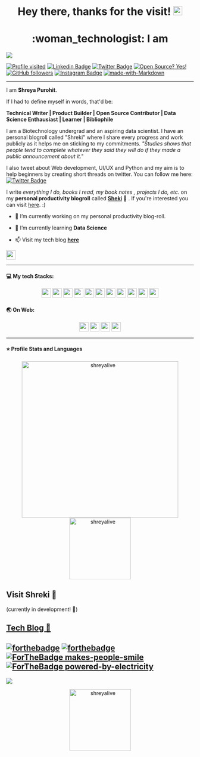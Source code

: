 <h1 align="center">Hey there, thanks for the visit! <img src="https://github.com/shreyalive/shreyalive/blob/main/%40shreyalive-assets/hand-wave.gif" width="24px"></h1>
<h1 align="center">:woman_technologist: I am 	</h1>
<img src="https://github.com/shreyalive/shreyalive/blob/main/%40shreyalive-assets/shreya-name-video.gif" >
   

<div align="centre">
 
[![Profile visited](https://visitor-badge.glitch.me/badge?page_id=shreyalive.visitor-badge)](https://github.com/shreyalive)
[![Linkedin Badge](https://img.shields.io/badge/-Shreya%20Purohit-blue?style=social&logo=Linkedin&logoColor=blue&link=https://www.linkedin.com/in/shreya-purohit/)](https://www.linkedin.com/in/shreya-purohit) 
[![Twitter Badge](http://img.shields.io/badge/-@eyeshreya-1ca0f1?style=social&logo=twitter&logoColor=blue&link=https://twitter.com/eyeshreya)](https://twitter.com/eyeshreya) 
[![Open Source? Yes!](https://badgen.net/badge/Open%20Source%20%3F/Yes%21/blue?icon=github)](https://github.com/shreyalive/)
[![GitHub followers](https://img.shields.io/github/followers/shreyalive?label=Follow&style=social&logoColor=red)](https://github.com/shreyalive/?tab=follow)
[![Instagram Badge](https://img.shields.io/badge/-shreyaaa._.2-blue?style=social&logo=Instagram&link=https://www.instagram.com/shreyaaa._.2/)](https://www.instagram.com/shreyaaa._.2/) 
[![made-with-Markdown](https://img.shields.io/badge/Made%20with-Markdown-1f425f.svg)](http://commonmark.org)

</div>
 
 ---
I am **Shreya Purohit**.

If I had to define myself in words, that'd be:

**Technical Writer | Product Builder | Open Source Contributor | Data Science Enthausiast | Learner | Bibliophile**

I am a Biotechnology undergrad and an aspiring data scientist.
I have an personal blogroll called "Shreki" where I share every progress and work publicly as it helps me on sticking to my commitments. *"Studies shows that people tend to complete whatever they said they will do if they made a public announcement about it."*

I also tweet about Web development, UI/UX and Python and my aim is to help beginners by creating short threads on twitter. You can follow me here: [![Twitter Badge](http://img.shields.io/badge/-@eyeshreya-1ca0f1?style=social&logo=twitter&logoColor=blue&link=https://twitter.com/eyeshreya)](https://twitter.com/eyeshreya) 


I write *everything I do, books I read, my book notes , projects I do, etc.* on my **personal productivity blogroll** called [**Sheki**](https://shreyalive.gitbook.io/shreki/) :baby_chick:	. If you're interested you can visit [here](https://shreyalive.gitbook.io/shreki/). :)

- 🔭 I’m currently working on my personal productivity blog-roll.

- 🌱 I’m currently learning **Data Science**

- 📫 Visit my tech blog [**here**](https://designctivity.hashnode.dev/)

<img src="https://img.shields.io/badge/Markdown-000000?style=for-the-badge&logo=markdown&logoColor=white" height="25"/>

---

#### 💻 My tech Stacks:

<p align="center">
<img src="https://img.shields.io/badge/React-20232A?style=for-the-badge&logo=react&logoColor=61DAFB" height="25"/>
<img src="https://img.shields.io/badge/javascript-F7DF1E.svg?&style=for-the-badge&logo=javascript&logoColor=white" height="25"/>
<img src="https://img.shields.io/badge/HTML5-E34F26?style=for-the-badge&logo=html5&logoColor=white" height="25"/>
<img src="https://img.shields.io/badge/CSS3-1572B6?style=for-the-badge&logo=css3&logoColor=white" height="25"/>   
<img src="https://img.shields.io/badge/python-3776AB.svg?&style=for-the-badge&logo=python&logoColor=white" height="25"/>
<img src="https://img.shields.io/badge/mysql-4479A1.svg?&style=for-the-badge&logo=mysql&logoColor=white" height="25"/>
<img src="https://img.shields.io/badge/Flask-000000.svg?&style=for-the-badge&logo=flask&logoColor=white" height="25"/>
<img src="https://img.shields.io/badge/jupyter-F3631D.svg?&style=for-the-badge&logo=jupyter&logoColor=white" height="25"/>
<img src="https://img.shields.io/badge/anaconda-42B029.svg?&style=for-the-badge&logo=anaconda&logoColor=white" height="25"/>
<img src="https://img.shields.io/badge/VS%20Code-007ACC.svg?&style=for-the-badge&logo=visual-studio-code&logoColor=white" height="25"/>
<img src="https://img.shields.io/badge/sublime-FF9800.svg?&style=for-the-badge&logo=sublime-text&logoColor=white" height="25"/>





</p>

#### :earth_asia: On Web:

<p align="center">
<a href="https://designctivity.hashnode.dev/"><img src="https://img.shields.io/badge/Hashnode-2962FF?style=for-the-badge&logo=hashnode&logoColor=white" height="25"/></a>
<a href="https://www.linkedin.com/in/shreya-purohit"><img src="https://img.shields.io/badge/LinkedIn-0077B5?style=for-the-badge&logo=linkedin&logoColor=white" height="25"/></a> 
<a href="https://github.com/shreyalive"><img src="https://img.shields.io/badge/GitHub-100000?style=for-the-badge&logo=github&logoColor=white" height="25"/></a>   
<a href="https://www.twitter.com/eyeshreya"><img src="https://img.shields.io/badge/Twitter-1DA1F2?style=for-the-badge&logo=twitter&logoColor=white"  height="25"/></a>   
</p>   

---

#### ⭐ Profile Stats and Languages
<p align="center"> 
    <img src="https://github-readme-stats.vercel.app/api?username=shreyalive&count_private=true&show_icons=true&theme=buefy&include_all_commits=true" alt="shreyalive" width="420"/> 
    <img src="https://github-readme-stats.vercel.app/api/top-langs/?username=shreyalive&hide=jupyter%20notebook,html,css&langs_count=10&layout=compact&theme=buefy" alt="shreyalive" height="165" />
 </p>


## Visit Shreki :house_with_garden: 
(currently in development! :construction:)

## [Tech Blog :wave:	](https://designctivity.hashnode.dev/)   

[![forthebadge](https://forthebadge.com/images/badges/uses-brains.svg)](https://forthebadge.com)
[![forthebadge](https://forthebadge.com/images/badges/built-with-love.svg)](https://forthebadge.com)
[![ForTheBadge makes-people-smile](http://ForTheBadge.com/images/badges/makes-people-smile.svg)](http://ForTheBadge.com)
[![ForTheBadge powered-by-electricity](http://ForTheBadge.com/images/badges/powered-by-electricity.svg)](http://ForTheBadge.com)
---

![](https://hit.yhype.me/github/profile?user_id=63795399)
<p align="center"> 
   <img src="https://github-readme-streak-stats.herokuapp.com/?user=shreyalive&theme=default" alt="shreyalive" height="165" />
</p>
